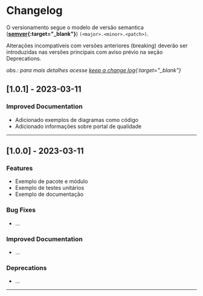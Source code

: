 # Changelog


O versionamento segue o modelo de versão semantica (**[semver](https://semver.org/lang/pt-BR/){:target="_blank"}**) `(<major>.<minor>.<patch>)`.

Alterações incompatíveis com versões anteriores (breaking) deverão ser introduzidas nas versões principais com aviso prévio na seção Deprecations.

*obs.: para mais detalhes acesse [keep a change log](https://keepachangelog.com/en/1.0.0/){:target="_blank"}*

## [1.0.1] - 2023-03-11

### Improved Documentation

- Adicionado exemplos de diagramas como código
- Adicionado informações sobre portal de qualidade

--- 

## [1.0.0] - 2023-03-11


### Features

- Exemplo de pacote e módulo
- Exemplo de testes unitários
- Exemplo de documentação

### Bug Fixes

- ...

### Improved Documentation

- ...

### Deprecations

- ...

--- 